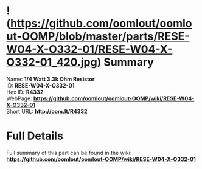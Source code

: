 
!(https://github.com/oomlout/oomlout-OOMP/blob/master/parts/RESE-W04-X-O332-01/RESE-W04-X-O332-01_420.jpg)
Summary
=================
  
Name: __1/4 Watt 3.3k Ohm Resistor__    
ID: __RESE-W04-X-O332-01__   
Hex ID: __R4332__   
WebPage: __https://github.com/oomlout/oomlout-OOMP/wiki/RESE-W04-X-O332-01__   
Short URL: __http://oom.lt/R4332__   

Full Details
==========================
Full summary of this part can be found in the wiki:   
__https://github.com/oomlout/oomlout-OOMP/wiki/RESE-W04-X-O332-01__    


